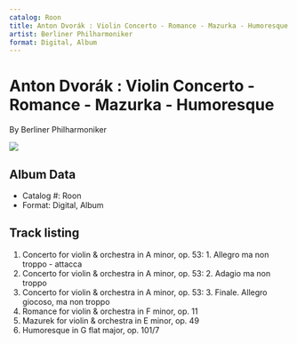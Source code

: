 ```yaml
---
catalog: Roon
title: Anton Dvorák : Violin Concerto - Romance - Mazurka - Humoresque
artist: Berliner Philharmoniker
format: Digital, Album
---
```


# Anton Dvorák : Violin Concerto - Romance - Mazurka - Humoresque

By Berliner Philharmoniker

![](../../assets/albumcovers/Berliner_Philharmoniker-Anton_Dvorák_-_Violin_Concerto_-_Romance_-_Mazurka_-_Humoresque.png)

## Album Data

- Catalog #: Roon
- Format: Digital, Album


## Track listing


1. Concerto for violin & orchestra in A minor, op. 53: 1. Allegro ma non troppo - attacca
2. Concerto for violin & orchestra in A minor, op. 53: 2. Adagio ma non troppo
3. Concerto for violin & orchestra in A minor, op. 53: 3. Finale. Allegro giocoso, ma non troppo
4. Romance for violin & orchestra in F minor, op. 11
5. Mazurek for violin & orchestra in E minor, op. 49
6. Humoresque in G flat major, op. 101/7

